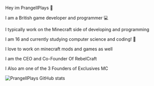 Hey im PrangellPlays 👋

I am a British game developer and programmer 💻

I typically work on the Minecraft side of developing and programming

I am 16 and currently studying computer science and coding! 📖

I love to work on minecraft mods and games as well

I am the CEO and Co-Founder Of RebelCraft

I Also am one of the 3 Founders of Exclusives MC

![PrangellPlays GitHub stats](https://github-readme-stats.vercel.app/api?username=prangellplays&show_icons=true&theme=midnight-purple)
